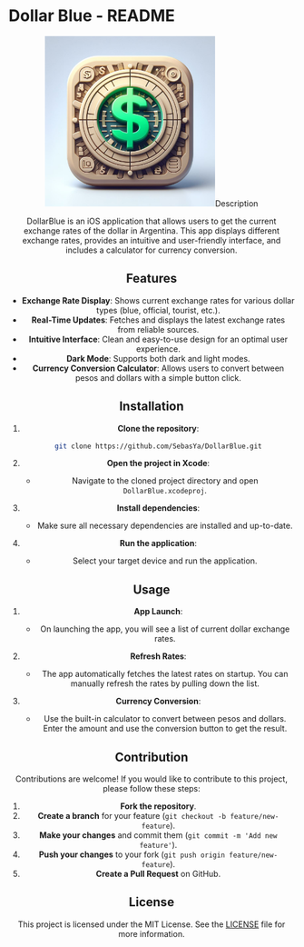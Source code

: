 # Dollar Blue - README

<div align="center">
<img src="https://github.com/SebasYa/DollarBlue/blob/main/DollarBlue/Assets.xcassets/AppIcon.appiconset/1024.png?raw=true" alt="Icono de la Aplicación" width="300>
</div>

## Description

DollarBlue is an iOS application that allows users to get the current exchange rates of the dollar in Argentina. This app displays different exchange rates, provides an intuitive and user-friendly interface, and includes a calculator for currency conversion.

## Features

- **Exchange Rate Display**: Shows current exchange rates for various dollar types (blue, official, tourist, etc.).
- **Real-Time Updates**: Fetches and displays the latest exchange rates from reliable sources.
- **Intuitive Interface**: Clean and easy-to-use design for an optimal user experience.
- **Dark Mode**: Supports both dark and light modes.
- **Currency Conversion Calculator**: Allows users to convert between pesos and dollars with a simple button click.

## Installation

1. **Clone the repository**:

    ```bash
    git clone https://github.com/SebasYa/DollarBlue.git
    ```

2. **Open the project in Xcode**:
    - Navigate to the cloned project directory and open `DollarBlue.xcodeproj`.

3. **Install dependencies**:
    - Make sure all necessary dependencies are installed and up-to-date.

4. **Run the application**:
    - Select your target device and run the application.

## Usage

1. **App Launch**:
    - On launching the app, you will see a list of current dollar exchange rates.

2. **Refresh Rates**:
    - The app automatically fetches the latest rates on startup. You can manually refresh the rates by pulling down the list.

3. **Currency Conversion**:
    - Use the built-in calculator to convert between pesos and dollars. Enter the amount and use the conversion button to get the result.

## Contribution

Contributions are welcome! If you would like to contribute to this project, please follow these steps:

1. **Fork the repository**.
2. **Create a branch** for your feature (`git checkout -b feature/new-feature`).
3. **Make your changes** and commit them (`git commit -m 'Add new feature'`).
4. **Push your changes** to your fork (`git push origin feature/new-feature`).
5. **Create a Pull Request** on GitHub.

## License

This project is licensed under the MIT License. See the [LICENSE](LICENSE) file for more information.

